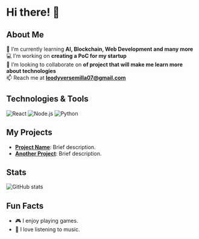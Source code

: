 # Hi there! 👋

## About Me
🌱 I’m currently learning **AI, Blockchain, Web Development and many more**  
💻 I’m working on **creating a PoC for my startup**  
🔭 I’m looking to collaborate on **of project that will make me learn more about technologies**  
📫 Reach me at **leodyversemilla07@gmail.com**  

## Technologies & Tools
![React](https://img.shields.io/badge/-React-20232A?style=flat&logo=react) 
![Node.js](https://img.shields.io/badge/-Node.js-339933?style=flat&logo=node.js)
![Python](https://img.shields.io/badge/-Python-3776AB?style=flat&logo=python)

## My Projects
- **[Project Name](link-to-project)**: Brief description.
- **[Another Project](link-to-project)**: Brief description.

## Stats
![GitHub stats](https://github-readme-stats.vercel.app/api?username=leodyversemilla07&show_icons=true&theme=radical)

## Fun Facts
- 🎮 I enjoy playing games.
- 🎵 I love listening to music.
